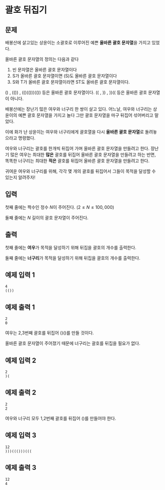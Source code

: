 # 괄호 뒤집기

## 문제
배봉산에 살고있는 상윤이는 소괄호로 이루어진 예쁜 **올바른 괄호 문자열**을 가지고 있었다.

올바른 괄호 문자열의 정의는 다음과 같다
1. 빈 문자열은 올바른 괄호 문자열이다
2. S가 올바른 괄호 문자열이면 (S)도 올바른 괄호 문자열이다
3. S와 T가 올바른 괄호 문자열이라면 ST도 올바른 괄호 문자열이다.

() , (()) , (()(()))(()) 등은 올바른 괄호 문자열이다. (( , )) , ))(( 등은 올바른 괄호 문자열이 아니다.

배봉산에는 장난기 많은 여우와 너구리 한 쌍이 살고 있다. 어느날, 여우와 너구리는 상윤이의 예쁜 괄호 문자열을 가지고 놀다 그만 괄호 문자열을 마구 뒤집어 섞어버리고 말았다.

이에 화가 난 상윤이는 여우와 너구리에게 괄호열을 다시 **올바른 괄호 문자열**로 돌려놓으라고 명령했다.

여우와 너구리는 괄호를 한개씩 뒤집어 가며 올바른 괄호 문자열을 만들려고 한다. 장난기 많은 여우는 최대한 **많은** 괄호를 뒤집어 올바른 괄호 문자열을 만들려고 하는 반면, 똑똑한 너구리는 최대한 **적은** 괄호를 뒤집어 올바른 괄호 문자열을 만들려고 한다.

귀여운 여우와 너구리를 위해, 각각 몇 개의 괄호를 뒤집어서 그들이 목적을 달성할 수 있는지 알려주자!


## 입력

첫째 줄에는 짝수인 정수 $N$이 주어진다. $(2 \leq N \leq 100,000)$ 

둘째 줄에는 $N$ 길이의 괄호 문자열이 주어진다.


## 출력
첫째 줄에는 **여우**가 목적을 달성하기 위해 뒤집을 괄호의 개수를 출력한다.

둘째 줄에는 **너구리**가 목적을 달성하기 위해 뒤집을 괄호의 개수를 출력한다.

## 예제 입력 1
```
4
(())
```


## 예제 출력 1
```
2
0
```
여우는 2,3번째 괄호를 뒤집어 ()()를 만들 것이다.

올바른 괄호 문자열이 주어졌기 때문에 너구리는 괄호를 뒤집을 필요가 없다.

## 예제 입력 2
```
2
)(
```

## 예제 출력 2
```
2
2
```
여우와 너구리 모두 1,2번째 괄호를 뒤집어 ()를 만들어야 한다.

## 예제 입력 3
```
12
)))((()))(((
```
## 예제 출력 3
```
12
4
```
